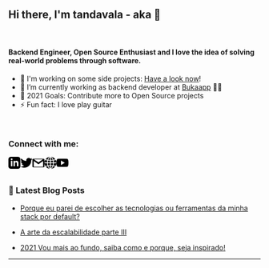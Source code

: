## Hi there, I'm tandavala - aka 👋

<br />

#### Backend Engineer, Open Source Enthusiast and I love the idea of solving real-world problems through software.

- 🔭 I'm working on some side projects: [Have a look now](https://tandavala.github.io/)!
- 🌱 I’m currently working as backend developer at [Bukaapp](https://www.bukaapp.com/) 👨‍💻
- 🥅 2021 Goals: Contribute more to Open Source projects
- ⚡ Fun fact: I love play guitar

<br />

### Connect with me:

 <a href="https://www.linkedin.com/in/josetandavala/">
    <img align="left" alt="Jose Tandavala | Linkedin" width="24px" src="_assets/linkedin.svg" />
</a>

<a href="https://twitter.com/tandavala10">
    <img align="left" alt="Jose Tandavala | Twitter" width="24px" src="_assets/twitter.svg" />
</a>

<a href="mailtp:jose.tandavala@gmail.com">
    <img align="left" alt="Jose Tandavala | Gmail" width="24px" src="_assets/email.svg" />
</a>

<a href="https://tandavala.github.io/">
    <img align="left" alt="Jose Tandavala | Gmail" width="24px" src="_assets/portofolio.svg" />
</a>

<a href="https://www.youtube.com/channel/UCY8OWK1kt3D0x0mjXAxUBgw">
    <img align="left" alt="Jose Tandavala | Youtube" width="24px" src="_assets/youtube.svg" />
</a>



<br />
<br />

### 📕 Latest Blog Posts

<!-- BLOG-POST-LIST:START -->

- [Porque eu parei de escolher as tecnologias ou ferramentas da minha stack por default?](https://www.linkedin.com/pulse/porque-eu-parei-de-escolher-tecnologias-ou-da-minha-stack-tandavala/)

- [A arte da escalabilidade parte III](https://portaldeti.com/pt/artigos/item/223-a-arte-da-escalabilidade-parte-iii)

- [2021 Vou mais ao fundo, saiba como e porque, seja inspirado!](https://www.linkedin.com/pulse/2021-vou-mais-ao-fundo-saiba-como-e-porque-seja-jos%25C3%25A9-tandavala/?trackingId=XwkZrub%2FQSuU0cFUEtMfug%3D%3D)

<!-- BLOG-POST-LIST:END -->

---
